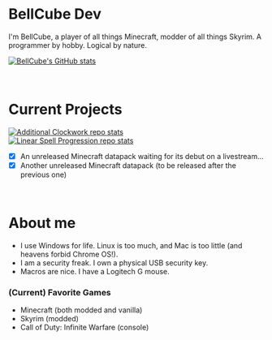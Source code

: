 # **BellCube Dev**

I'm BellCube, a player of all things Minecraft, modder of all things Skyrim. A programmer by hobby. Logical by nature.

[![BellCube's GitHub stats](https://github-readme-stats.vercel.app/api?username=BellCubeDev&theme=github_dark&show_icons=true&hide_rank=true)](https://github.com/anuraghazra/github-readme-stats)

<br>

# **Current Projects**

[![Additional Clockwork repo stats](https://github-readme-stats.vercel.app/api/pin?username=BellCubeDev&repo=AdditionalClockwork&theme=github_dark)](https://github.com/BellCubeDev/AdditionalClockwork)<br />[![Linear Spell Progression repo stats](https://github-readme-stats.vercel.app/api/pin?username=BellCubeDev&repo=LinearSpellProgression&theme=github_dark)](https://github.com/BellCubeDev/LinearSpellProgression)
- [X] An unreleased Minecraft datapack waiting for its debut on a livestream...
- [X] Another unreleased Minecraft datapack (to be released after the previous one)

<br>

# **About me**

* I use Windows for life. Linux is too much, and Mac is too little (and heavens forbid Chrome OS!).
* I am a security freak. I own a physical USB security key.
* Macros are nice. I have a Logitech G mouse.

### (Current) Favorite Games

* Minecraft (both modded and vanilla)
* Skyrim (modded)
* Call of Duty: Infinite Warfare (console)
